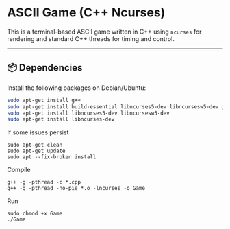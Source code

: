 # ASCII Game (C++ Ncurses)

This is a terminal-based ASCII game written in C++ using `ncurses` for rendering and standard C++ threads for timing and control.

---

## 📦 Dependencies

Install the following packages on Debian/Ubuntu:

```bash
sudo apt-get install g++
sudo apt-get install build-essential libncurses5-dev libncursesw5-dev gdb valgrind cmake libpthread-stubs0-dev
sudo apt-get install libncurses5-dev libncursesw5-dev
sudo apt-get install libncurses-dev

```
If some issues persist
```
sudo apt-get clean
sudo apt-get update
sudo apt --fix-broken install
```

Compile
```
g++ -g -pthread -c *.cpp
g++ -g -pthread -no-pie *.o -lncurses -o Game

```
Run
```
sudo chmod +x Game
./Game
```
